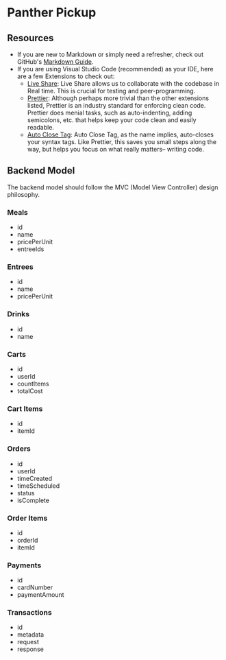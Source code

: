 # Panther Pickup

## Resources

- If you are new to Markdown or simply need a refresher, check out GitHub's [Markdown Guide](https://guides.github.com/features/mastering-markdown/).
- If you are using Visual Studio Code (recommended) as your IDE, here are a few Extensions to check out:
  - [Live Share](https://marketplace.visualstudio.com/items?itemName=MS-vsliveshare.vsliveshare): Live Share allows us to collaborate with the codebase in Real time. This is crucial for testing and peer-programming.
  - [Prettier](https://marketplace.visualstudio.com/items?itemName=esbenp.prettier-vscode): Although perhaps more trivial than the other extensions listed, Prettier is an industry standard for enforcing clean code. Prettier does menial tasks, such as auto-indenting, adding semicolons, etc. that helps keep your code clean and easily readable.
  - [Auto Close Tag](https://marketplace.visualstudio.com/items?itemName=formulahendry.auto-close-tag): Auto Close Tag, as the name implies, auto-closes your syntax tags. Like Prettier, this saves you small steps along the way, but helps you focus on what really matters– writing code.

## Backend Model

The backend model should follow the MVC (Model View Controller) design philosophy.

### Meals

- id
- name
- pricePerUnit
- entreeIds

### Entrees

- id
- name
- pricePerUnit

### Drinks

- id
- name

### Carts

- id
- userId
- countItems
- totalCost

### Cart Items

- id
- itemId

### Orders

- id
- userId
- timeCreated
- timeScheduled
- status
- isComplete

### Order Items

- id
- orderId
- itemId

### Payments

- id
- cardNumber
- paymentAmount

### Transactions

- id
- metadata
- request
- response
